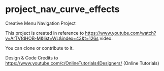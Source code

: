 # project_nav_curve_effects
Creative Menu Navigation Project

This project is created in reference to https://www.youtube.com/watch?v=ArTVfdHOB-M&list=WL&index=43&t=126s video.

You can clone or contribute to it.

Design & Code Credits to https://www.youtube.com/c/OnlineTutorials4Designers/ (Online Tutorials)
